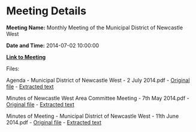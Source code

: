 # Meeting Details

**Meeting Name:** Monthly Meeting of the Municipal District of Newcastle West

**Date and Time:** 2014-07-02 10:00:00

**[Link to Meeting](https://www.limerick.ie/council/whats-on/monthly-meeting-municipal-district-newcastle-west-10)**

Files: 

Agenda - Municipal District of Newcastle West - 2 July 2014.pdf - [Original file](https://www.limerick.ie/sites/default/files/media/documents/2017-08/agenda_-_municipal_district_of_newcastle_west_-_2nd_july_2014_0.pdf) - [Extracted text](./Agenda%20-%20Municipal%20District%20of%20Newcastle%20West%20-%202%20July%202014.md)

Minutes of Newcastle West Area Committee Meeting - 7th May 2014.pdf - [Original file](https://www.limerick.ie/sites/default/files/media/documents/2017-08/minutes_of_newcastle_west_area_committee_meeting_-_07_may_2014.pdf) - [Extracted text](./Minutes%20of%20Newcastle%20West%20Area%20Committee%20Meeting%20-%207th%20May%202014.md)

Minutes of Meeting - Municipal District of Newcastle West - 11th June 2014.pdf - [Original file](https://www.limerick.ie/sites/default/files/media/documents/2017-08/municipal_district_of_newcastle_west_-_minutes_of_meeting_11_june_14.pdf) - [Extracted text](./Minutes%20of%20Meeting%20-%20Municipal%20District%20of%20Newcastle%20West%20-%2011th%20June%202014.md)

